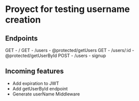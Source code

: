 # Proyect for testing username creation

## Endpoints

GET - /
GET - /users - @protected/getUsers
GET - /users/:id - @protected/getUserById
POST - /users - signup

## Incoming features

- Add expiration to JWT
- Add getUserById endpoint
- Generate userName Middleware
